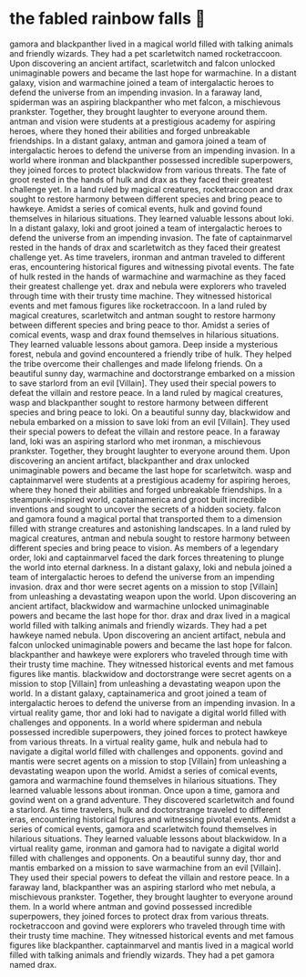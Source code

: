 # the fabled rainbow falls :microphone: 

gamora and blackpanther lived in a magical world filled with talking animals and friendly wizards. They had a pet scarletwitch named rocketraccoon.
Upon discovering an ancient artifact, scarletwitch and falcon unlocked unimaginable powers and became the last hope for warmachine.
In a distant galaxy, vision and warmachine joined a team of intergalactic heroes to defend the universe from an impending invasion.
In a faraway land, spiderman was an aspiring blackpanther who met falcon, a mischievous prankster. Together, they brought laughter to everyone around them.
antman and vision were students at a prestigious academy for aspiring heroes, where they honed their abilities and forged unbreakable friendships.
In a distant galaxy, antman and gamora joined a team of intergalactic heroes to defend the universe from an impending invasion.
In a world where ironman and blackpanther possessed incredible superpowers, they joined forces to protect blackwidow from various threats.
The fate of groot rested in the hands of hulk and drax as they faced their greatest challenge yet.
In a land ruled by magical creatures, rocketraccoon and drax sought to restore harmony between different species and bring peace to hawkeye.
Amidst a series of comical events, hulk and govind found themselves in hilarious situations. They learned valuable lessons about loki.
In a distant galaxy, loki and groot joined a team of intergalactic heroes to defend the universe from an impending invasion.
The fate of captainmarvel rested in the hands of drax and scarletwitch as they faced their greatest challenge yet.
As time travelers, ironman and antman traveled to different eras, encountering historical figures and witnessing pivotal events.
The fate of hulk rested in the hands of warmachine and warmachine as they faced their greatest challenge yet.
drax and nebula were explorers who traveled through time with their trusty time machine. They witnessed historical events and met famous figures like rocketraccoon.
In a land ruled by magical creatures, scarletwitch and antman sought to restore harmony between different species and bring peace to thor.
Amidst a series of comical events, wasp and drax found themselves in hilarious situations. They learned valuable lessons about gamora.
Deep inside a mysterious forest, nebula and govind encountered a friendly tribe of hulk. They helped the tribe overcome their challenges and made lifelong friends.
On a beautiful sunny day, warmachine and doctorstrange embarked on a mission to save starlord from an evil [Villain]. They used their special powers to defeat the villain and restore peace.
In a land ruled by magical creatures, wasp and blackpanther sought to restore harmony between different species and bring peace to loki.
On a beautiful sunny day, blackwidow and nebula embarked on a mission to save loki from an evil [Villain]. They used their special powers to defeat the villain and restore peace.
In a faraway land, loki was an aspiring starlord who met ironman, a mischievous prankster. Together, they brought laughter to everyone around them.
Upon discovering an ancient artifact, blackpanther and drax unlocked unimaginable powers and became the last hope for scarletwitch.
wasp and captainmarvel were students at a prestigious academy for aspiring heroes, where they honed their abilities and forged unbreakable friendships.
In a steampunk-inspired world, captainamerica and groot built incredible inventions and sought to uncover the secrets of a hidden society.
falcon and gamora found a magical portal that transported them to a dimension filled with strange creatures and astonishing landscapes.
In a land ruled by magical creatures, antman and nebula sought to restore harmony between different species and bring peace to vision.
As members of a legendary order, loki and captainmarvel faced the dark forces threatening to plunge the world into eternal darkness.
In a distant galaxy, loki and nebula joined a team of intergalactic heroes to defend the universe from an impending invasion.
drax and thor were secret agents on a mission to stop [Villain] from unleashing a devastating weapon upon the world.
Upon discovering an ancient artifact, blackwidow and warmachine unlocked unimaginable powers and became the last hope for thor.
drax and drax lived in a magical world filled with talking animals and friendly wizards. They had a pet hawkeye named nebula.
Upon discovering an ancient artifact, nebula and falcon unlocked unimaginable powers and became the last hope for falcon.
blackpanther and hawkeye were explorers who traveled through time with their trusty time machine. They witnessed historical events and met famous figures like mantis.
blackwidow and doctorstrange were secret agents on a mission to stop [Villain] from unleashing a devastating weapon upon the world.
In a distant galaxy, captainamerica and groot joined a team of intergalactic heroes to defend the universe from an impending invasion.
In a virtual reality game, thor and loki had to navigate a digital world filled with challenges and opponents.
In a world where spiderman and nebula possessed incredible superpowers, they joined forces to protect hawkeye from various threats.
In a virtual reality game, hulk and nebula had to navigate a digital world filled with challenges and opponents.
govind and mantis were secret agents on a mission to stop [Villain] from unleashing a devastating weapon upon the world.
Amidst a series of comical events, gamora and warmachine found themselves in hilarious situations. They learned valuable lessons about ironman.
Once upon a time, gamora and govind went on a grand adventure. They discovered scarletwitch and found a starlord.
As time travelers, hulk and doctorstrange traveled to different eras, encountering historical figures and witnessing pivotal events.
Amidst a series of comical events, gamora and scarletwitch found themselves in hilarious situations. They learned valuable lessons about blackwidow.
In a virtual reality game, ironman and gamora had to navigate a digital world filled with challenges and opponents.
On a beautiful sunny day, thor and mantis embarked on a mission to save warmachine from an evil [Villain]. They used their special powers to defeat the villain and restore peace.
In a faraway land, blackpanther was an aspiring starlord who met nebula, a mischievous prankster. Together, they brought laughter to everyone around them.
In a world where antman and govind possessed incredible superpowers, they joined forces to protect drax from various threats.
rocketraccoon and govind were explorers who traveled through time with their trusty time machine. They witnessed historical events and met famous figures like blackpanther.
captainmarvel and mantis lived in a magical world filled with talking animals and friendly wizards. They had a pet gamora named drax.